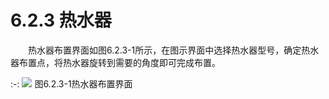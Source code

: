 #  6.2.3 热水器

&emsp;&emsp;热水器布置界面如图6.2.3\-1所示，在图示界面中选择热水器型号，确定热水器布置点，将热水器旋转到需要的角度即可完成布置。
<br/>

:-: ![](images/270.png)
图6.2.3\-1热水器布置界面
<br/>
